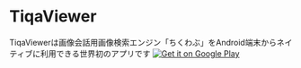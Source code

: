TiqaViewer
==========

TiqaViewerは画像会話用画像検索エンジン「ちくわぶ」をAndroid端末からネイティブに利用できる世界初のアプリです
[![Get it on Google Play](http://developer.android.com/images/brand/en_app_rgb_wo_60.png)](http://play.google.com/store/apps/details?id=jp.gr.java_conf.tiqaviewer)
